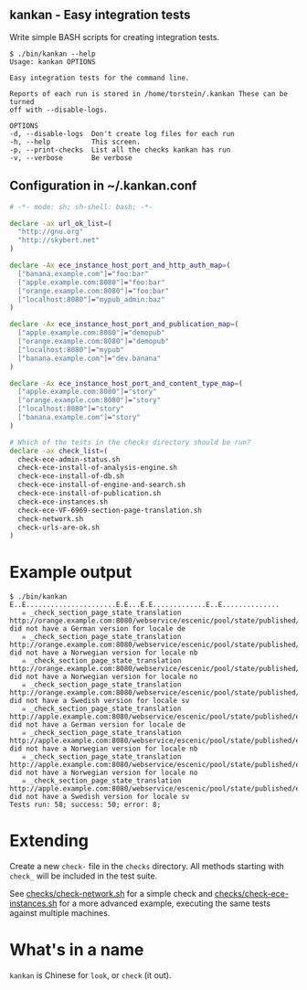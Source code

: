 
## kankan - Easy integration tests

Write simple BASH scripts for creating integration tests.

```
$ ./bin/kankan --help
Usage: kankan OPTIONS

Easy integration tests for the command line.

Reports of each run is stored in /home/torstein/.kankan These can be turned
off with --disable-logs.

OPTIONS
-d, --disable-logs  Don't create log files for each run
-h, --help          This screen.
-p, --print-checks  List all the checks kankan has run
-v, --verbose       Be verbose
```

## Configuration in ~/.kankan.conf

```bash
# -*- mode: sh; sh-shell: bash; -*-

declare -ax url_ok_list=(
  "http://gnu.org"
  "http://skybert.net"
)

declare -Ax ece_instance_host_port_and_http_auth_map=(
  ["banana.example.com"]="foo:bar"
  ["apple.example.com:8080"]="foo:bar"
  ["orange.example.com:8080"]="foo:bar"
  ["localhost:8080"]="mypub_admin:baz"
)

declare -Ax ece_instance_host_port_and_publication_map=(
  ["apple.example.com:8080"]="demopub"
  ["orange.example.com:8080"]="demopub"
  ["localhost:8080"]="mypub"
  ["banana.example.com"]="dev.banana"
)

declare -Ax ece_instance_host_port_and_content_type_map=(
  ["apple.example.com:8080"]="story"
  ["orange.example.com:8080"]="story"
  ["localhost:8080"]="story"
  ["banana.example.com"]="story"
)

# Which of the tests in the checks directory should be run?
declare -ax check_list=(
  check-ece-admin-status.sh
  check-ece-install-of-analysis-engine.sh
  check-ece-install-of-db.sh
  check-ece-install-of-engine-and-search.sh
  check-ece-install-of-publication.sh
  check-ece-instances.sh
  check-ece-VF-6969-section-page-translation.sh
  check-network.sh
  check-urls-are-ok.sh
)
```

# Example output
```
$ ./bin/kankan
E..E......................E.E...E.E.............E..E..............
   ☠ _check_section_page_state_translation http://orange.example.com:8080/webservice/escenic/pool/state/published/editor did not have a German version for locale de
   ☠ _check_section_page_state_translation http://orange.example.com:8080/webservice/escenic/pool/state/published/editor did not have a Norwegian version for locale nb
   ☠ _check_section_page_state_translation http://orange.example.com:8080/webservice/escenic/pool/state/published/editor did not have a Norwegian version for locale no
   ☠ _check_section_page_state_translation http://orange.example.com:8080/webservice/escenic/pool/state/published/editor did not have a Swedish version for locale sv
   ☠ _check_section_page_state_translation http://apple.example.com:8080/webservice/escenic/pool/state/published/editor did not have a German version for locale de
   ☠ _check_section_page_state_translation http://apple.example.com:8080/webservice/escenic/pool/state/published/editor did not have a Norwegian version for locale nb
   ☠ _check_section_page_state_translation http://apple.example.com:8080/webservice/escenic/pool/state/published/editor did not have a Norwegian version for locale no
   ☠ _check_section_page_state_translation http://apple.example.com:8080/webservice/escenic/pool/state/published/editor did not have a Swedish version for locale sv
Tests run: 58; success: 50; error: 8;
```

# Extending

Create a new `check-` file in the `checks` directory. All methods
starting with `check_` will be included in the test suite.

See <a href="checks/check-network.sh">checks/check-network.sh</a> for
a simple check and <a
href="checks/check-ece-instances.sh">checks/check-ece-instances.sh</a>
for a more advanced example, executing the same tests against multiple
machines.

# What's in a name
`kankan` is Chinese for `look`, or `check` (it out).
